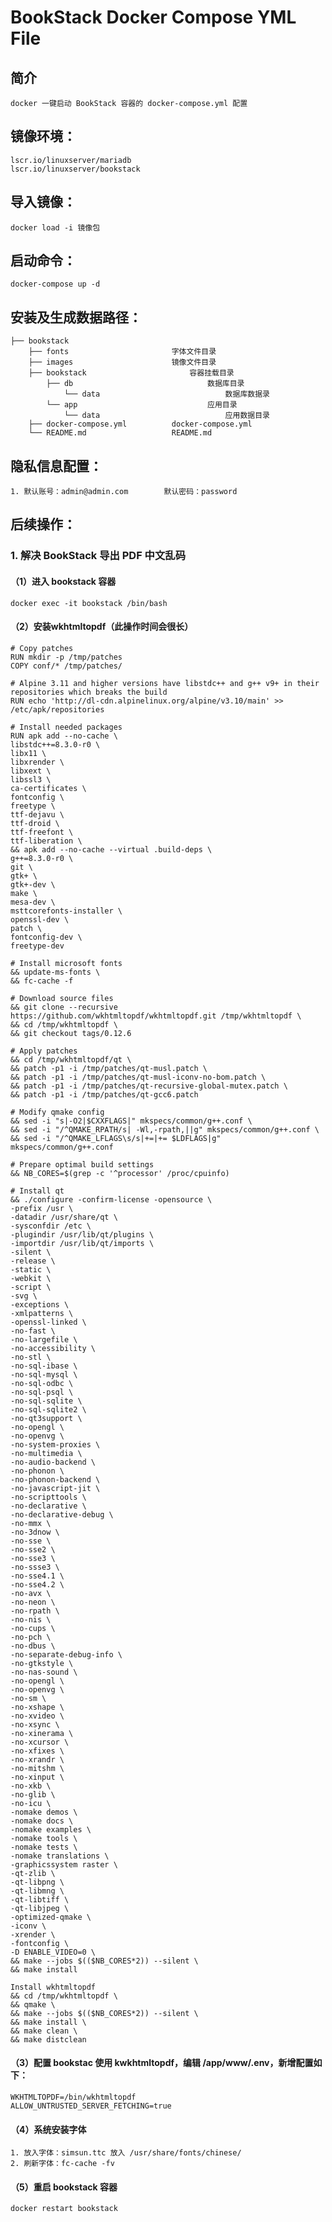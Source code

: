 # BookStack Docker Compose YML File


## 简介
    docker 一键启动 BookStack 容器的 docker-compose.yml 配置


## 镜像环境：
	lscr.io/linuxserver/mariadb
	lscr.io/linuxserver/bookstack


## 导入镜像：
	docker load -i 镜像包


## 启动命令：
	docker-compose up -d


## 安装及生成数据路径：
    ├── bookstack 
		├── fonts                       字体文件目录
        ├── images                      镜像文件目录
        ├── bookstack                       容器挂载目录
            ├── db                        		数据库目录
                └── data                   			数据库数据录
            └── app                        		应用目录
                └── data                   			应用数据目录
        ├── docker-compose.yml          docker-compose.yml
        └── README.md                   README.md


## 隐私信息配置：
	1. 默认账号：admin@admin.com        默认密码：password


## 后续操作：
### 1. 解决 BookStack 导出 PDF 中文乱码 
#### （1）进入 bookstack 容器
	docker exec -it bookstack /bin/bash

#### （2）安装wkhtmltopdf（此操作时间会很长）
	# Copy patches
	RUN mkdir -p /tmp/patches
	COPY conf/* /tmp/patches/

	# Alpine 3.11 and higher versions have libstdc++ and g++ v9+ in their repositories which breaks the build
	RUN echo 'http://dl-cdn.alpinelinux.org/alpine/v3.10/main' >> /etc/apk/repositories

	# Install needed packages
	RUN apk add --no-cache \
	libstdc++=8.3.0-r0 \
	libx11 \
	libxrender \
	libxext \
	libssl3 \
	ca-certificates \
	fontconfig \
	freetype \
	ttf-dejavu \
	ttf-droid \
	ttf-freefont \
	ttf-liberation \
	&& apk add --no-cache --virtual .build-deps \
	g++=8.3.0-r0 \
	git \
	gtk+ \
	gtk+-dev \
	make \
	mesa-dev \
	msttcorefonts-installer \
	openssl-dev \
	patch \
	fontconfig-dev \
	freetype-dev

	# Install microsoft fonts
	&& update-ms-fonts \
	&& fc-cache -f

	# Download source files
	&& git clone --recursive https://github.com/wkhtmltopdf/wkhtmltopdf.git /tmp/wkhtmltopdf \
	&& cd /tmp/wkhtmltopdf \
	&& git checkout tags/0.12.6

	# Apply patches
	&& cd /tmp/wkhtmltopdf/qt \
	&& patch -p1 -i /tmp/patches/qt-musl.patch \
	&& patch -p1 -i /tmp/patches/qt-musl-iconv-no-bom.patch \
	&& patch -p1 -i /tmp/patches/qt-recursive-global-mutex.patch \
	&& patch -p1 -i /tmp/patches/qt-gcc6.patch

	# Modify qmake config
	&& sed -i "s|-O2|$CXXFLAGS|" mkspecs/common/g++.conf \
	&& sed -i "/^QMAKE_RPATH/s| -Wl,-rpath,||g" mkspecs/common/g++.conf \
	&& sed -i "/^QMAKE_LFLAGS\s/s|+=|+= $LDFLAGS|g" mkspecs/common/g++.conf

	# Prepare optimal build settings
	&& NB_CORES=$(grep -c '^processor' /proc/cpuinfo)

	# Install qt
	&& ./configure -confirm-license -opensource \
	-prefix /usr \
	-datadir /usr/share/qt \
	-sysconfdir /etc \
	-plugindir /usr/lib/qt/plugins \
	-importdir /usr/lib/qt/imports \
	-silent \
	-release \
	-static \
	-webkit \
	-script \
	-svg \
	-exceptions \
	-xmlpatterns \
	-openssl-linked \
	-no-fast \
	-no-largefile \
	-no-accessibility \
	-no-stl \
	-no-sql-ibase \
	-no-sql-mysql \
	-no-sql-odbc \
	-no-sql-psql \
	-no-sql-sqlite \
	-no-sql-sqlite2 \
	-no-qt3support \
	-no-opengl \
	-no-openvg \
	-no-system-proxies \
	-no-multimedia \
	-no-audio-backend \
	-no-phonon \
	-no-phonon-backend \
	-no-javascript-jit \
	-no-scripttools \
	-no-declarative \
	-no-declarative-debug \
	-no-mmx \
	-no-3dnow \
	-no-sse \
	-no-sse2 \
	-no-sse3 \
	-no-ssse3 \
	-no-sse4.1 \
	-no-sse4.2 \
	-no-avx \
	-no-neon \
	-no-rpath \
	-no-nis \
	-no-cups \
	-no-pch \
	-no-dbus \
	-no-separate-debug-info \
	-no-gtkstyle \
	-no-nas-sound \
	-no-opengl \
	-no-openvg \
	-no-sm \
	-no-xshape \
	-no-xvideo \
	-no-xsync \
	-no-xinerama \
	-no-xcursor \
	-no-xfixes \
	-no-xrandr \
	-no-mitshm \
	-no-xinput \
	-no-xkb \
	-no-glib \
	-no-icu \
	-nomake demos \
	-nomake docs \
	-nomake examples \
	-nomake tools \
	-nomake tests \
	-nomake translations \
	-graphicssystem raster \
	-qt-zlib \
	-qt-libpng \
	-qt-libmng \
	-qt-libtiff \
	-qt-libjpeg \
	-optimized-qmake \
	-iconv \
	-xrender \
	-fontconfig \
	-D ENABLE_VIDEO=0 \
	&& make --jobs $(($NB_CORES*2)) --silent \
	&& make install

	Install wkhtmltopdf
	&& cd /tmp/wkhtmltopdf \
	&& qmake \
	&& make --jobs $(($NB_CORES*2)) --silent \
	&& make install \
	&& make clean \
	&& make distclean

#### （3）配置 bookstac 使用 kwkhtmltopdf，编辑 /app/www/.env，新增配置如下：
	WKHTMLTOPDF=/bin/wkhtmltopdf
	ALLOW_UNTRUSTED_SERVER_FETCHING=true

#### （4）系统安装字体
	1. 放入字体：simsun.ttc 放入 /usr/share/fonts/chinese/
	2. 刷新字体：fc-cache -fv

#### （5）重启 bookstack 容器
	docker restart bookstack


